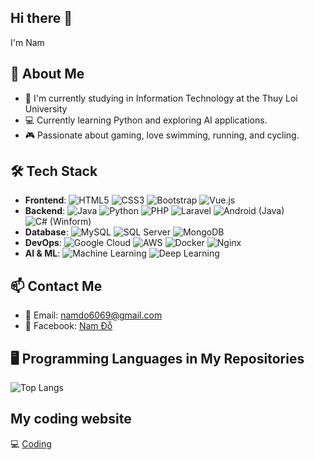 ## Hi there 👋
I'm Nam
## 🚀 About Me

- 🌱 I'm currently studying in Information Technology at the Thuy Loi University
- 💻 Currently learning Python and exploring AI applications.
- 🎮 Passionate about gaming, love swimming, running, and cycling.

## 🛠 Tech Stack
- **Frontend**: ![HTML5](https://img.shields.io/badge/HTML5-E34F26?style=for-the-badge&logo=html5&logoColor=white) ![CSS3](https://img.shields.io/badge/CSS3-1572B6?style=for-the-badge&logo=css3&logoColor=white) ![Bootstrap](https://img.shields.io/badge/Bootstrap-7952B3?style=for-the-badge&logo=bootstrap&logoColor=white) ![Vue.js](https://img.shields.io/badge/Vue.js-4FC08D?style=for-the-badge&logo=vue.js&logoColor=white)
- **Backend**: ![Java](https://img.shields.io/badge/Java-ED8B00?style=for-the-badge&logo=java&logoColor=white) ![Python](https://img.shields.io/badge/Python-3776AB?style=for-the-badge&logo=python&logoColor=white) ![PHP](https://img.shields.io/badge/PHP-777BB4?style=for-the-badge&logo=php&logoColor=white) ![Laravel](https://img.shields.io/badge/Laravel-FF2D20?style=for-the-badge&logo=laravel&logoColor=white) ![Android (Java)](https://img.shields.io/badge/Android-3DDC84?style=for-the-badge&logo=android&logoColor=white) ![C# (Winform)](https://img.shields.io/badge/C%23-239120?style=for-the-badge&logo=csharp&logoColor=white)
- **Database**: ![MySQL](https://img.shields.io/badge/MySQL-4479A1?style=for-the-badge&logo=mysql&logoColor=white) ![SQL Server](https://img.shields.io/badge/SQL%20Server-CC2927?style=for-the-badge&logo=microsoft-sql-server&logoColor=white) ![MongoDB](https://img.shields.io/badge/MongoDB-47A248?style=for-the-badge&logo=mongodb&logoColor=white)
- **DevOps**: ![Google Cloud](https://img.shields.io/badge/Google%20Cloud-4285F4?style=for-the-badge&logo=google-cloud&logoColor=white) ![AWS](https://img.shields.io/badge/AWS-232F3E?style=for-the-badge&logo=amazon-aws&logoColor=white) ![Docker](https://img.shields.io/badge/Docker-2496ED?style=for-the-badge&logo=docker&logoColor=white) ![Nginx](https://img.shields.io/badge/Nginx-009639?style=for-the-badge&logo=nginx&logoColor=white)
- **AI & ML**: ![Machine Learning](https://img.shields.io/badge/Machine%20Learning-FF6F00?style=for-the-badge&logo=ml&logoColor=white) ![Deep Learning](https://img.shields.io/badge/Deep%20Learning-FF6F00?style=for-the-badge&logo=dl&logoColor=white)



## 📫 Contact Me
- 📧 Email: namdo6069@gmail.com
- 📘 Facebook: [Nam Đỗ](https://www.facebook.com/3k2oamoam)

## 🖥️ Programming Languages in My Repositories
![Top Langs](https://github-readme-stats.vercel.app/api/top-langs/?username=NamDo2901&layout=compact&theme=radical)

## My coding website 
💻 [Coding](https://www.w3schools.com/)
